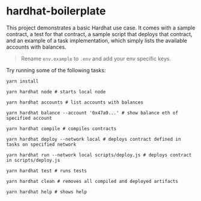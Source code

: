 # hardhat-boilerplate

This project demonstrates a basic Hardhat use case. It comes with a sample contract, a test for that contract, a sample script that deploys that contract, and an example of a task implementation, which simply lists the available accounts with balances.

> Rename `env.example` to `.env` and add your env specific keys.

Try running some of the following tasks:

```shell
yarn install

yarn hardhat node # starts local node

yarn hardhat accounts # list accounts with balances

yarn hardhat balance --account '0x47a9...' # show balance eth of specified account

yarn hardhat compile # compiles contracts

yarn hardhat deploy --network local # deploys contract defined in tasks on specified network

yarn hardhat run --network local scripts/deploy.js # deploys contract in scripts/deploy.js

yarn hardhat test # runs tests

yarn hardhat clean # removes all compiled and deployed artifacts

yarn hardhat help # shows help
```
